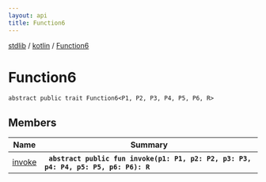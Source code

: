 ```yaml
---
layout: api
title: Function6
---
```

[stdlib](../../index.md) / [kotlin](../index.md) / [Function6](index.md)

# Function6

```
abstract public trait Function6<P1, P2, P3, P4, P5, P6, R> 
```

## Members

| Name | Summary |
|------|---------|
|[invoke](invoke.md)|&nbsp;&nbsp;**`abstract public fun invoke(p1: P1, p2: P2, p3: P3, p4: P4, p5: P5, p6: P6): R`**<br>|
